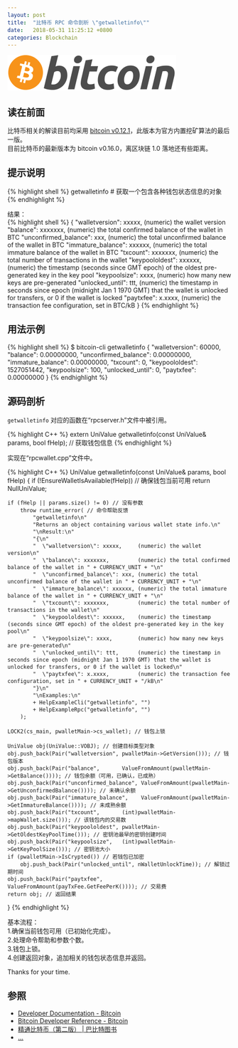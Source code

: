 ```yaml
---
layout: post
title:  "比特币 RPC 命令剖析 \"getwalletinfo\""
date:   2018-05-31 11:25:12 +0800
categories: Blockchain
---
```

![bitcoin](/images/20180504/bitcoin.svg)

## 读在前面
比特币相关的解读目前均采用 [bitcoin v0.12.1](https://github.com/bitcoin/bitcoin/tree/v0.12.1)，此版本为官方内置挖矿算法的最后一版。<br>
目前比特币的最新版本为 bitcoin v0.16.0，离区块链 1.0 落地还有些距离。

## 提示说明

{% highlight shell %}
getwalletinfo # 获取一个包含各种钱包状态信息的对象
{% endhighlight %}

结果：<br>
{% highlight shell %}
{
  "walletversion": xxxxx,     (numeric) the wallet version
  "balance": xxxxxxx,         (numeric) the total confirmed balance of the wallet in BTC
  "unconfirmed_balance": xxx, (numeric) the total unconfirmed balance of the wallet in BTC
  "immature_balance": xxxxxx, (numeric) the total immature balance of the wallet in BTC
  "txcount": xxxxxxx,         (numeric) the total number of transactions in the wallet
  "keypoololdest": xxxxxx,    (numeric) the timestamp (seconds since GMT epoch) of the oldest pre-generated key in the key pool
  "keypoolsize": xxxx,        (numeric) how many new keys are pre-generated
  "unlocked_until": ttt,      (numeric) the timestamp in seconds since epoch (midnight Jan 1 1970 GMT) that the wallet is unlocked for transfers, or 0 if the wallet is locked
  "paytxfee": x.xxxx,         (numeric) the transaction fee configuration, set in BTC/kB
}
{% endhighlight %}

## 用法示例

{% highlight shell %}
$ bitcoin-cli getwalletinfo
{
  "walletversion": 60000,
  "balance": 0.00000000,
  "unconfirmed_balance": 0.00000000,
  "immature_balance": 0.00000000,
  "txcount": 0,
  "keypoololdest": 1527051442,
  "keypoolsize": 100,
  "unlocked_until": 0,
  "paytxfee": 0.00000000
}
{% endhighlight %}

## 源码剖析
`getwalletinfo` 对应的函数在“rpcserver.h”文件中被引用。

{% highlight C++ %}
extern UniValue getwalletinfo(const UniValue& params, bool fHelp); // 获取钱包信息
{% endhighlight %}

实现在“rpcwallet.cpp”文件中。

{% highlight C++ %}
UniValue getwalletinfo(const UniValue& params, bool fHelp)
{
    if (!EnsureWalletIsAvailable(fHelp)) // 确保钱包当前可用
        return NullUniValue;
    
    if (fHelp || params.size() != 0) // 没有参数
        throw runtime_error( // 命令帮助反馈
            "getwalletinfo\n"
            "Returns an object containing various wallet state info.\n"
            "\nResult:\n"
            "{\n"
            "  \"walletversion\": xxxxx,     (numeric) the wallet version\n"
            "  \"balance\": xxxxxxx,         (numeric) the total confirmed balance of the wallet in " + CURRENCY_UNIT + "\n"
            "  \"unconfirmed_balance\": xxx, (numeric) the total unconfirmed balance of the wallet in " + CURRENCY_UNIT + "\n"
            "  \"immature_balance\": xxxxxx, (numeric) the total immature balance of the wallet in " + CURRENCY_UNIT + "\n"
            "  \"txcount\": xxxxxxx,         (numeric) the total number of transactions in the wallet\n"
            "  \"keypoololdest\": xxxxxx,    (numeric) the timestamp (seconds since GMT epoch) of the oldest pre-generated key in the key pool\n"
            "  \"keypoolsize\": xxxx,        (numeric) how many new keys are pre-generated\n"
            "  \"unlocked_until\": ttt,      (numeric) the timestamp in seconds since epoch (midnight Jan 1 1970 GMT) that the wallet is unlocked for transfers, or 0 if the wallet is locked\n"
            "  \"paytxfee\": x.xxxx,         (numeric) the transaction fee configuration, set in " + CURRENCY_UNIT + "/kB\n"
            "}\n"
            "\nExamples:\n"
            + HelpExampleCli("getwalletinfo", "")
            + HelpExampleRpc("getwalletinfo", "")
        );

    LOCK2(cs_main, pwalletMain->cs_wallet); // 钱包上锁

    UniValue obj(UniValue::VOBJ); // 创建目标类型对象
    obj.push_back(Pair("walletversion", pwalletMain->GetVersion())); // 钱包版本
    obj.push_back(Pair("balance",       ValueFromAmount(pwalletMain->GetBalance()))); // 钱包余额（可用，已确认，已成熟）
    obj.push_back(Pair("unconfirmed_balance", ValueFromAmount(pwalletMain->GetUnconfirmedBalance()))); // 未确认余额
    obj.push_back(Pair("immature_balance",    ValueFromAmount(pwalletMain->GetImmatureBalance()))); // 未成熟余额
    obj.push_back(Pair("txcount",       (int)pwalletMain->mapWallet.size())); // 该钱包内的交易数
    obj.push_back(Pair("keypoololdest", pwalletMain->GetOldestKeyPoolTime())); // 密钥池最早的密钥创建时间
    obj.push_back(Pair("keypoolsize",   (int)pwalletMain->GetKeyPoolSize())); // 密钥池大小
    if (pwalletMain->IsCrypted()) // 若钱包已加密
        obj.push_back(Pair("unlocked_until", nWalletUnlockTime)); // 解锁过期时间
    obj.push_back(Pair("paytxfee",      ValueFromAmount(payTxFee.GetFeePerK()))); // 交易费
    return obj; // 返回结果
}
{% endhighlight %}

基本流程：<br>
1.确保当前钱包可用（已初始化完成）。<br>
2.处理命令帮助和参数个数。<br>
3.钱包上锁。<br>
4.创建返回对象，追加相关的钱包状态信息并返回。

Thanks for your time.

## 参照
* [Developer Documentation - Bitcoin](https://bitcoin.org/en/developer-documentation)
* [Bitcoin Developer Reference - Bitcoin](https://bitcoin.org/en/developer-reference#getwalletinfo)
* [精通比特币（第二版） \| 巴比特图书](http://book.8btc.com/masterbitcoin2cn)
* [...](https://github.com/mistydew/blockchain)
